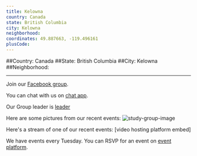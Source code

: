 ```yaml
---
title: Kelowna
country: Canada
state: British Columbia
city: Kelowna
neighborhood: 
coordinates: 49.887663, -119.496161
plusCode:
---
```


##Country: Canada
##State: British Columbia
##City: Kelowna
##Neighborhood: 
*****
Join our [Facebook group](https://www.facebook.com/groups/free.code.camp.kelowna).

You can chat with us on [chat app]().

Our Group leader is [leader]()

Here are some pictures from our recent events:
![study-group-image]()

Here's a stream of one of our recent events:
[video hosting platform embed]

We have events every Tuesday. You can RSVP for an event on [event platform]().
